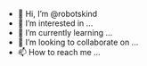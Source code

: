 - 👋 Hi, I’m @robotskind
- 👀 I’m interested in ...
- 🌱 I’m currently learning ...
- 💞️ I’m looking to collaborate on ...
- 📫 How to reach me ...

<!---
robotskind/robotskind is a ✨ special ✨ repository because its `README.md` (this file) appears on your GitHub profile.
You can click the Preview link to take a look at your changes.
--->
